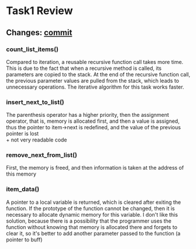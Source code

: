 # Task1 Review

## Changes: [commit](https://github.com/ashumnik/TestTask/commit/75dd9219ca9aac214dee7cbbb7b216ca2de4a8c4)

### count_list_items()
Compared to iteration, a reusable recursive function call takes more time. This is due to the fact that when a recursive method is called, its parameters are copied to the stack. At the end of the recursive function call, the previous parameter values are pulled from the stack, which leads to unnecessary operations. The iterative algorithm for this task works faster.

### insert_next_to_list()
The parenthesis operator has a higher priority, then the assignment operator, that is, memory is allocated first, and then a value is assigned, thus the pointer to item->next is redefined, and the value of the previous pointer is lost <br/>
\+ not very readable code

### remove_next_from_list()
First, the memory is freed, and then information is taken at the address of this memory

### item_data()
A pointer to a local variable is returned, which is cleared after exiting the function.
If the prototype of the function cannot be changed, then it is necessary to allocate dynamic memory for this variable. I don't like this solution, because there is a possibility that the programmer uses the function without knowing that memory is allocated there and forgets to clear it, so it's better to add another parameter passed to the function (a pointer to buff)

